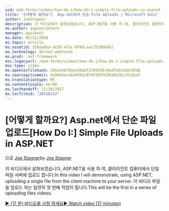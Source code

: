 ```yaml
---
uid: web-forms/videos/how-do-i/how-do-i-simple-file-uploads-in-aspnet
title: '[어떻게 할까요?]  Asp.net에서 단순 File Uploads | Microsoft Docs'
author: JoeStagner
description: 이 비디오에서 살펴보겠습니다, ASP.NET을 사용 하 여, 클라이언트 컴퓨터에서 단일 파일 서버에 업로드 합니다. 이 업로드 하는 일련의 첫 번째 됩니다...
ms.author: aspnetcontent
manager: wpickett
ms.date: 02/12/2008
ms.topic: article
ms.assetid: 310aa6ba-dc99-47ac-8f68-aac7529664b2
ms.technology: dotnet-webforms
ms.prod: .net-framework
msc.legacyurl: /web-forms/videos/how-do-i/how-do-i-simple-file-uploads-in-aspnet
msc.type: video
ms.openlocfilehash: 295a24679aec66daf2285b58c9ed7ed1da9c85d8
ms.sourcegitcommit: 9a9483aceb34591c97451997036a9120c3fe2baf
ms.translationtype: MT
ms.contentlocale: ko-KR
ms.lasthandoff: 11/10/2017
ms.locfileid: "26526112"
---
```

<a name="how-do-i--simple-file-uploads-in-aspnet"></a><span data-ttu-id="31ad4-104">[어떻게 할까요?]  Asp.net에서 단순 파일 업로드</span><span class="sxs-lookup"><span data-stu-id="31ad4-104">[How Do I:]  Simple File Uploads in ASP.NET</span></span>
====================
<span data-ttu-id="31ad4-105">으로 [Joe Stagner](https://github.com/JoeStagner)</span><span class="sxs-lookup"><span data-stu-id="31ad4-105">by [Joe Stagner](https://github.com/JoeStagner)</span></span>

<span data-ttu-id="31ad4-106">이 비디오에서 살펴보겠습니다, ASP.NET을 사용 하 여, 클라이언트 컴퓨터에서 단일 파일 서버에 업로드 합니다.</span><span class="sxs-lookup"><span data-stu-id="31ad4-106">In this video I will demonstrate, using ASP.NET, uploading a single file from the client machine to your server.</span></span> <span data-ttu-id="31ad4-107">이 비디오 파일을 업로드 하는 일련의 첫 번째 작업이 됩니다.</span><span class="sxs-lookup"><span data-stu-id="31ad4-107">This will be the first in a series of uploading files videos.</span></span>

[<span data-ttu-id="31ad4-108">&#9654; (17 분) 비디오를 시청 하세요</span><span class="sxs-lookup"><span data-stu-id="31ad4-108">&#9654; Watch video (17 minutes)</span></span>](https://channel9.msdn.com/Blogs/ASP-NET-Site-Videos/how-do-i-simple-file-uploads-in-aspnet)
